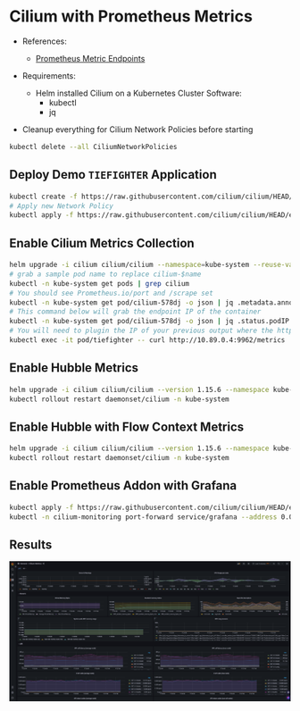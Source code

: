 # Cilium with Prometheus Metrics
- References:
  - [Prometheus Metric Endpoints](https://docs.cilium.io/en/v1.13/observability/metrics/#exported-metrics-by-default)

- Requirements:
  - Helm installed Cilium on a Kubernetes Cluster
  Software:
    - kubectl
    - jq

- Cleanup everything for Cilium Network Policies before starting
```sh
kubectl delete --all CiliumNetworkPolicies
```


## Deploy Demo `TIEFIGHTER` Application
```sh
kubectl create -f https://raw.githubusercontent.com/cilium/cilium/HEAD/examples/minikube/http-sw-app.yaml
# Apply new Network Policy
kubectl apply -f https://raw.githubusercontent.com/cilium/cilium/HEAD/examples/minikube/sw_l3_l4_l7_policy.yaml
```

## Enable Cilium Metrics Collection
```sh
helm upgrade -i cilium cilium/cilium --namespace=kube-system --reuse-values --set prometheus.enabled=true --set operator.prometheus.enabled=true
# grab a sample pod name to replace cilium-$name
kubectl -n kube-system get pods | grep cilium
# You should see Prometheus.io/port and /scrape set
kubectl -n kube-system get pod/cilium-578dj -o json | jq .metadata.annotations
# This command below will grab the endpoint IP of the container
kubectl -n kube-system get pod/cilium-578dj -o json | jq .status.podIP
# You will need to plugin the IP of your previous output where the http:// is
kubectl exec -it pod/tiefighter -- curl http:‌//10.89.0.4:9962/metrics
```

## Enable Hubble Metrics
```sh
helm upgrade -i cilium cilium/cilium --version 1.15.6 --namespace kube-system --reuse-values --set hubble.enabled=true --set hubble.metrics.enabled="{dns,drop,tcp,flow,port-distribution,httpV2}"
kubectl rollout restart daemonset/cilium -n kube-system
```

## Enable Hubble with Flow Context Metrics
```sh
helm upgrade -i cilium cilium/cilium --version 1.15.6 --namespace kube-system --reuse-values --set hubble.enabled=true --set hubble.metrics.enabled="{dns,drop:sourceContext=pod;destinationContext=pod,tcp,flow,port-distribution,httpV2}"
kubectl rollout restart daemonset/cilium -n kube-system
```

## Enable Prometheus Addon with Grafana
```sh
kubectl apply -f https://raw.githubusercontent.com/cilium/cilium/HEAD/examples/kubernetes/addons/prometheus/monitoring-example.yaml
kubectl -n cilium-monitoring port-forward service/grafana --address 0.0.0.0 --address :: 3000:3000
```

## Results
![Grafana Dashboard](/Cilium/pictures/Cilium-Grafana-Dashboard.png)